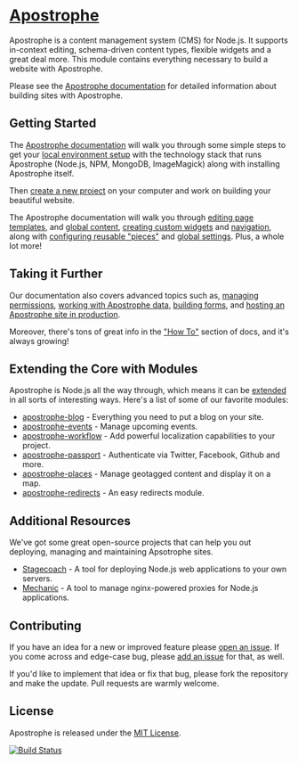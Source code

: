 # [Apostrophe](http://apostrophecms.org/)

Apostrophe is a content management system (CMS) for Node.js. It supports in-context editing, schema-driven content types, flexible widgets and a great deal more. This module contains everything necessary to build a website with Apostrophe.

Please see the [Apostrophe documentation](http://apostrophecms.org/docs) for detailed information about building sites with Apostrophe.

## Getting Started

The [Apostrophe documentation](http://apostrophecms.org/docs/tutorials/getting-started/index.html) will walk you through some simple steps to get your [local environment setup](http://apostrophecms.org/docs/tutorials/getting-started/setting-up-your-environment.html) with the technology stack that runs Apostrophe (Node.js, NPM, MongoDB, ImageMagick) along with installing Apostrophe itself.

Then [create a new project](http://apostrophecms.org/docs/tutorials/getting-started/creating-your-first-project.html) on your computer and work on building your beautiful website.

The Apostrophe documentation will walk you through [editing page templates](http://apostrophecms.org/docs/tutorials/getting-started/editing-page-templates.html), and [global content](http://apostrophecms.org/docs/tutorials/getting-started/global.html), [creating custom widgets](http://apostrophecms.org/docs/tutorials/getting-started/custom-widgets.html) and [navigation](http://apostrophecms.org/docs/tutorials/getting-started/building-navigation.html), along with [configuring reusable "pieces"](http://apostrophecms.org/docs/tutorials/getting-started/reusable-content-with-pieces.html) and [global settings](http://apostrophecms.org/docs/tutorials/getting-started/settings.html). Plus, a whole lot more!

## Taking it Further

Our documentation also covers advanced topics such as, [managing permissions](http://apostrophecms.org/docs/tutorials/intermediate/permissions.html), [working with Apostrophe data](http://apostrophecms.org/docs/tutorials/intermediate/model-layer.html), [building forms](http://apostrophecms.org/docs/tutorials/intermediate/forms.html), and [hosting an Apostrophe site in production](http://apostrophecms.org/docs/tutorials/intermediate/deployment.html).

Moreover, there's tons of great info in the ["How To"](http://apostrophecms.org/docs/tutorials/howtos/index.html) section of docs, and it's always growing!

## Extending the Core with Modules

Apostrophe is Node.js all the way through, which means it can be [extended](http://apostrophecms.org/extend) in all sorts of interesting ways. Here's a list of some of our favorite modules:

* [apostrophe-blog](https://github.com/punkave/apostrophe-blog) - Everything you need to put a blog on your site.
* [apostrophe-events](https://github.com/punkave/apostrophe-events) - Manage upcoming events.
* [apostrophe-workflow](https://github.com/punkave/apostrophe-workflow) - Add powerful localization capabilities to your project.
* [apostrophe-passport](https://github.com/punkave/apostrophe-passport) - Authenticate via Twitter, Facebook, Github and more.
* [apostrophe-places](https://github.com/punkave/apostrophe-places) - Manage geotagged content and display it on a map.
* [apostrophe-redirects](https://github.com/punkave/apostrophe-redirects) - An easy redirects module.

## Additional Resources
We've got some great open-source projects that can help you out deploying, managing and maintaining Apsotrophe sites.
* [Stagecoach](https://github.com/punkave/stagecoach) - A tool for deploying Node.js web applications to your own servers.
* [Mechanic](https://github.com/punkave/mechanic) - A tool to manage nginx-powered proxies for Node.js applications.

## Contributing
If you have an idea for a new or improved feature please [open an issue](https://github.com/punkave/apostrophe/issues). If you come across and edge-case bug, please [add an issue](https://github.com/punkave/apostrophe/issues) for that, as well.

If you'd like to implement that idea or fix that bug, please fork the repository and make the update. Pull requests are warmly welcome.

## License
Apostrophe is released under the [MIT License](https://github.com/punkave/apostrophe/blob/master/LICENSE.md).

[![Build Status](https://travis-ci.org/punkave/apostrophe.svg?branch=master)](https://travis-ci.org/punkave/apostrophe)
